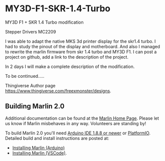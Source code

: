 ﻿# MY3D-F1-SKR-1.4-Turbo
MY3D F1 + SKR 1.4 Turbo modification 

Stepper Drivers MC2209

I was able to adapt the native MKS 3d printer display for the skr1.4 turbo. I had to study the pinout of the display and motherboard. And also I managed to rewrite the marlin firmware from skr 1.4 turbo and MY3D F1. I can post a project on github, add a link to the description of the project.

In 2 days I will make a complete description of the modification.

To be continued.....








Thingiverse Author page https://www.thingiverse.com/freexmonster/designs.



## Building Marlin 2.0

Additional documentation can be found at the [Marlin Home Page](http://marlinfw.org/).
Please let us know if Marlin misbehaves in any way. Volunteers are standing by!

To build Marlin 2.0 you'll need [Arduino IDE 1.8.8 or newer](https://www.arduino.cc/en/main/software) or [PlatformIO](http://docs.platformio.org/en/latest/ide.html#platformio-ide). Detailed build and install instructions are posted at:

  - [Installing Marlin (Arduino)](http://marlinfw.org/docs/basics/install_arduino.html)
  - [Installing Marlin (VSCode)](http://marlinfw.org/docs/basics/install_platformio_vscode.html).
